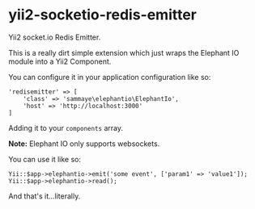 # yii2-socketio-redis-emitter
Yii2 socket.io Redis Emitter.

This is a really dirt simple extension which just wraps the Elephant IO module into a Yii2 Component.

You can configure it in your application configuration like so:

	'redisemitter' => [
		'class' => 'sammaye\elephantio\ElephantIo',
		'host' => 'http://localhost:3000'
	]

Adding it to your `components` array.

**Note:** Elephant IO only supports websockets.

You can use it like so:

	Yii::$app->elephantio->emit('some event', ['param1' => 'value1']);
	Yii::$app->elephantio->read();
	
And that's it...literally.
